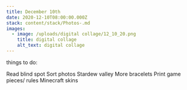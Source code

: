 ```yaml
---
title: December 10th
date: 2020-12-10T08:00:00.000Z
stack: content/stack/Photos-.md
images:
  - image: /uploads/digital collage/12_10_20.png
    title: digital collage
    alt_text: digital collage
---
```


things to do: 

Read blind spot 
Sort photos 
Stardew valley 
More bracelets 
Print game pieces/ rules 
Minecraft skins 

